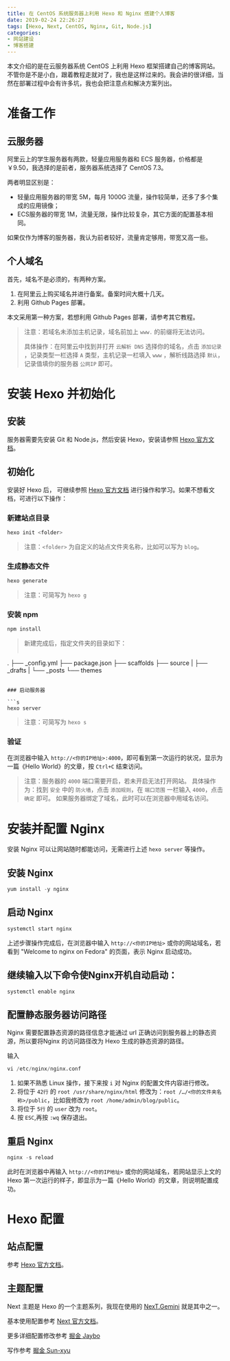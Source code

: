 ```yaml
---
title: 在 CentOS 系统服务器上利用 Hexo 和 Nginx 搭建个人博客
date: 2019-02-24 22:26:27
tags: [Hexo, Next, CentOS, Nginx, Git, Node.js]
categories:
- 网站建设
- 博客搭建
---
```

本文介绍的是在云服务器系统 CentOS 上利用 Hexo 框架搭建自己的博客网站。不管你是不是小白，跟着教程走就对了，我也是这样过来的。我会讲的很详细，当然在部署过程中会有许多坑，我也会把注意点和解决方案列出。<!-- more -->

# 准备工作

## 云服务器

阿里云上的学生服务器有两款，轻量应用服务器和 ECS 服务器，价格都是 ￥9.50，我选择的是前者，服务器系统选择了 CentOS 7.3。

两者明显区别是：

- 轻量应用服务器的带宽 5M，每月 1000G 流量，操作较简单，还多了多个集成的应用镜像；
- ECS服务器的带宽 1M，流量无限，操作比较复杂，其它方面的配置基本相同。

如果仅作为博客的服务器，我认为前者较好，流量肯定够用，带宽又高一些。

## 个人域名

首先，域名不是必须的，有两种方案。

1. 在阿里云上购买域名并进行备案。备案时间大概十几天。
2. 利用 Github Pages 部署。

本文采用第一种方案，若想利用 Github Pages 部署，请参考其它教程。

> 注意：若域名未添加主机记录，域名前加上 `www.` 的前缀将无法访问。
>
> 具体操作：在阿里云中找到并打开 `云解析 DNS` 选择你的域名，点击 `添加记录` ，记录类型一栏选择 `A` 类型，主机记录一栏填入 `www` ，解析线路选择 `默认`，记录值填你的服务器 `公网IP` 即可。

# 安装 Hexo 并初始化

## 安装

服务器需要先安装 Git 和 Node.js，然后安装 Hexo，安装请参照 [Hexo 官方文档](https://hexo.io/zh-cn/docs/)。

## 初始化

安装好 Hexo 后， 可继续参照 [Hexo 官方文档](https://hexo.io/zh-cn/docs/commands) 进行操作和学习。如果不想看文档，可进行以下操作：

### 新建站点目录

```s
hexo init <folder>
```

> 注意：`<folder>` 为自定义的站点文件夹名称，比如可以写为 `blog`。

### 生成静态文件

```s
hexo generate
```

> 注意：可简写为 `hexo g`

### 安装 npm

```s
npm install
```

> 新建完成后，指定文件夹的目录如下：
> ```s
 .
 ├── _config.yml
 ├── package.json
 ├── scaffolds
 ├── source
 |   ├── _drafts
 |   └── _posts
 └── themes
```

### 启动服务器

```s
hexo server
```

> 注意：可简写为 `hexo s`

### 验证

在浏览器中输入 `http://<你的IP地址>:4000`，即可看到第一次运行的状况，显示为一篇《Hello World》的文章，按 `Ctrl+C` 结束访问。

> 注意：服务器的 `4000` 端口需要开启，若未开启无法打开网站。
> 具体操作为：找到 `安全` 中的 `防火墙`，点击 `添加规则`，在 `端口范围` 一栏输入 `4000`，点击 `确定` 即可。
> 如果服务器绑定了域名，此时可以在浏览器中用域名访问。

# 安装并配置 Nginx

安装 Nginx 可以让网站随时都能访问，无需进行上述 `hexo server` 等操作。

## 安装 Nginx

```s
yum install -y nginx
```

## 启动 Nginx

```s
systemctl start nginx
```

上述步骤操作完成后，在浏览器中输入 `http://<你的IP地址>` 或你的网站域名，若看到 "Welcome to nginx on Fedora" 的页面，表示 Nginx 启动成功。

## 继续输入以下命令使Nginx开机自动启动：

```s
systemctl enable nginx
```

## 配置静态服务器访问路径

Nginx 需要配置静态资源的路径信息才能通过 url 正确访问到服务器上的静态资源，所以要将Nginx 的访问路径改为 Hexo 生成的静态资源的路径。

输入

```s
vi /etc/nginx/nginx.conf
```

1. 如果不熟悉 Linux 操作，接下来按 `i` 对 Nginx 的配置文件内容进行修改。
2. 将位于 `42行` 的 `root /usr/share/nginx/html` 修改为：`root /…/<你的文件夹名称>/public`，比如我修改为 `root /home/admin/blog/public`。
3. 将位于 `5行` 的 `user` 改为 `root`。
4. 按 `ESC`,再按 `:wq` 保存退出。

## 重启 Nginx

```s
nginx -s reload
```

此时在浏览器中再输入 `http://<你的IP地址>` 或你的网站域名，若网站显示上文的 Hexo 第一次运行的样子，即显示为一篇《Hello World》的文章，则说明配置成功。

# Hexo 配置

## 站点配置

参考 [Hexo 官方文档](https://hexo.io/zh-cn/docs/configuration)。

## 主题配置

Next 主题是 Hexo 的一个主题系列，我现在使用的 [NexT.Gemini](https://github.com/iissnan/hexo-theme-next) 就是其中之一。

基本使用配置参考 [Next 官方文档](https://theme-next.iissnan.com/getting-started.html)。

更多详细配置修改参考 [掘金 Jaybo](https://juejin.im/post/5a71ab9f518825735300ee6c)

写作参考 [掘金 Sun-xyu](https://juejin.im/post/5bcd2d395188255c3b7dc1db#heading-38)